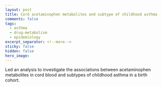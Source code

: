 ```yaml
---
layout: post
title: Cord acetaminophen metabolites and subtype of childhood asthma
comments: false
tags:
  - asthma
  - drug-metabolism
  - epidemiology
excerpt_separator: <!--more-->
sticky: false
hidden: false
hero_image:
---
```


<!--more-->
Led an analysis to investigate the associations between acetaminophen metabolites in cord blood and subtypes of childhood asthma in a birth cohort.